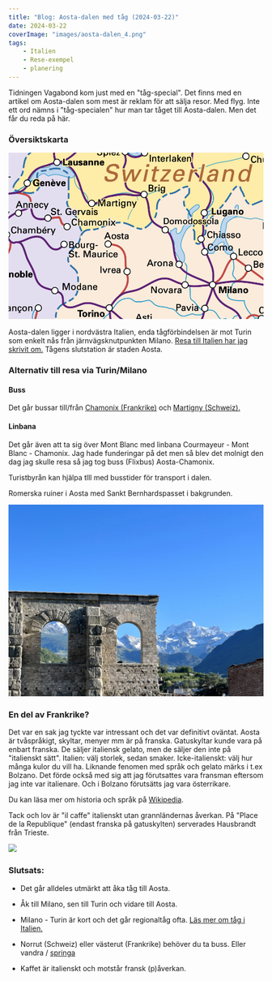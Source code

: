 ```yaml
---
title: "Blog: Aosta-dalen med tåg (2024-03-22)"
date: 2024-03-22
coverImage: "images/aosta-dalen_4.png"
tags:
    - Italien
    - Rese-exempel
    - planering
---
```


Tidningen Vagabond kom just med en "tåg-special". Det finns med en artikel om Aosta-dalen som mest är reklam för att sälja resor. Med flyg. Inte ett ord nämns i "tåg-specialen" hur man tar tåget till Aosta-dalen. Men det får du reda på här.

### Översiktskarta

![](images/aosta-dalen_4.png?w=940)

Aosta-dalen ligger i nordvästra Italien, enda tågförbindelsen är mot Turin som enkelt nås från järnvägsknutpunkten Milano. [Resa till Italien har jag skrivit om.](https://www.trainfo.eu/italien-resa/) Tågens slutstation är staden Aosta.

### Alternativ till resa via Turin/Milano

#### Buss

Det går bussar till/från [Chamonix (Frankrike)](https://www.rome2rio.com/map/Aosta/Chamonix#r/Bus/s/0) och [Martigny (Schweiz).](https://www.rome2rio.com/map/Aosta/Martigny#r/Bus/s/0)

#### Linbana

Det går även att ta sig över Mont Blanc med linbana Courmayeur - Mont Blanc - Chamonix. Jag hade funderingar på det men så blev det molnigt den dag jag skulle resa så jag tog buss (Flixbus) Aosta-Chamonix.

Turistbyrån kan hjälpa tlll med busstider för transport i dalen.

Romerska ruiner i Aosta med Sankt Bernhardspasset i bakgrunden.

![](images/aosta-dalen_3.jpeg?w=1024)

### En del av Frankrike?

Det var en sak jag tyckte var intressant och det var definitivt oväntat. Aosta är tvåspråkigt, skyltar, menyer mm är på franska. Gatuskyltar kunde vara på enbart franska. De säljer italiensk gelato, men de säljer den inte på "italienskt sätt". Italien: välj storlek, sedan smaker. Icke-italienskt: välj hur många kulor du vill ha. Liknande fenomen med språk och gelato märks i t.ex Bolzano. Det förde också med sig att jag förutsattes vara fransman eftersom jag inte var italienare. Och i Bolzano förutsätts jag vara österrikare.

Du kan läsa mer om historia och språk på [Wikipedia](https://en.wikipedia.org/wiki/Aosta_Valley).

Tack och lov är "il caffe" italienskt utan grannländernas åverkan. På "Place de la Republique" (endast franska på gatuskylten) serverades Hausbrandt från Trieste.

![](images/4d1b91f2-8544-469f-816f-552c64a0bf2b_1_201_a.jpg?w=768)

### Slutsats:

- Det går alldeles utmärkt att åka tåg till Aosta.

- Åk till Milano, sen till Turin och vidare till Aosta.

- Milano - Turin är kort och det går regionaltåg ofta. [Läs mer om tåg i Italien.](https://www.trainfo.eu/italien/)

- Norrut (Schweiz) eller västerut (Frankrike) behöver du ta buss. Eller vandra / [springa](https://montblanc.utmb.world/races/utmb)

- Kaffet är italienskt och motstår fransk (p)åverkan.
